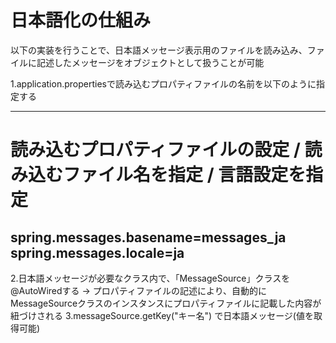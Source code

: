 # 日本語化の仕組み
以下の実装を行うことで、日本語メッセージ表示用のファイルを読み込み、ファイルに記述したメッセージをオブジェクトとして扱うことが可能

1.application.propertiesで読み込むプロパティファイルの名前を以下のように指定する

------------------------------------------
# 読み込むプロパティファイルの設定 / 読み込むファイル名を指定 / 言語設定を指定
spring.messages.basename=messages_ja
spring.messages.locale=ja
------------------------------------------

2.日本語メッセージが必要なクラス内で、「MessageSource」クラスを@AutoWiredする
  → プロパティファイルの記述により、自動的にMessageSourceクラスのインスタンスにプロパティファイルに記載した内容が紐づけされる
3.messageSource.getKey("キー名") で日本語メッセージ(値を取得可能)



